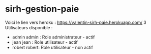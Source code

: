 # sirh-gestion-paie

Voici le lien vers heroku : https://valentin-sirh-paie.herokuapp.com/
3 Utilisateurs disponible :  
  * admin admin  : Role administrateur - actif
  * jean jean    : Role utilisateur - actif
  * robert robert: Role utilisateur - non actif
